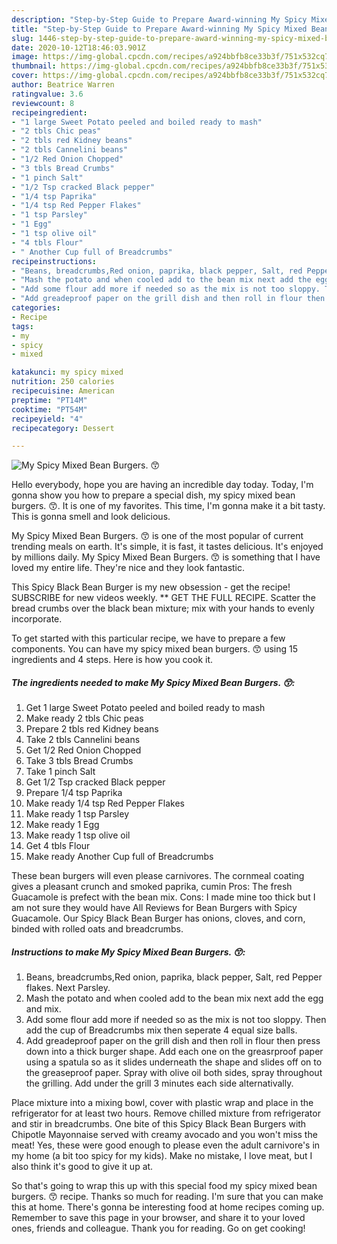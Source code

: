 ```yaml
---
description: "Step-by-Step Guide to Prepare Award-winning My Spicy Mixed Bean Burgers. 😙"
title: "Step-by-Step Guide to Prepare Award-winning My Spicy Mixed Bean Burgers. 😙"
slug: 1446-step-by-step-guide-to-prepare-award-winning-my-spicy-mixed-bean-burgers
date: 2020-10-12T18:46:03.901Z
image: https://img-global.cpcdn.com/recipes/a924bbfb8ce33b3f/751x532cq70/my-spicy-mixed-bean-burgers-😙-recipe-main-photo.jpg
thumbnail: https://img-global.cpcdn.com/recipes/a924bbfb8ce33b3f/751x532cq70/my-spicy-mixed-bean-burgers-😙-recipe-main-photo.jpg
cover: https://img-global.cpcdn.com/recipes/a924bbfb8ce33b3f/751x532cq70/my-spicy-mixed-bean-burgers-😙-recipe-main-photo.jpg
author: Beatrice Warren
ratingvalue: 3.6
reviewcount: 8
recipeingredient:
- "1 large Sweet Potato peeled and boiled ready to mash"
- "2 tbls Chic peas"
- "2 tbls red Kidney beans"
- "2 tbls Cannelini beans"
- "1/2 Red Onion Chopped"
- "3 tbls Bread Crumbs"
- "1 pinch Salt"
- "1/2 Tsp cracked Black pepper"
- "1/4 tsp Paprika"
- "1/4 tsp Red Pepper Flakes"
- "1 tsp Parsley"
- "1 Egg"
- "1 tsp olive oil"
- "4 tbls Flour"
- " Another Cup full of Breadcrumbs"
recipeinstructions:
- "Beans, breadcrumbs,Red onion, paprika, black pepper, Salt, red Pepper flakes. Next Parsley."
- "Mash the potato and when cooled add to the bean mix next add the egg and mix."
- "Add some flour add more if needed so as the mix is not too sloppy. Then add the cup of Breadcrumbs mix then seperate 4 equal size balls."
- "Add greadeproof paper on the grill dish and then roll in flour then press down into a thick burger shape. Add each one on the greasrproof paper using a spatula so as it slides underneath the shape and slides off on to the greaseproof paper. Spray with olive oil both sides, spray throughout the grilling. Add under the grill 3 minutes each side alternativally."
categories:
- Recipe
tags:
- my
- spicy
- mixed

katakunci: my spicy mixed 
nutrition: 250 calories
recipecuisine: American
preptime: "PT14M"
cooktime: "PT54M"
recipeyield: "4"
recipecategory: Dessert

---
```



![My Spicy Mixed Bean Burgers. 😙](https://img-global.cpcdn.com/recipes/a924bbfb8ce33b3f/751x532cq70/my-spicy-mixed-bean-burgers-😙-recipe-main-photo.jpg)

Hello everybody, hope you are having an incredible day today. Today, I'm gonna show you how to prepare a special dish, my spicy mixed bean burgers. 😙. It is one of my favorites. This time, I'm gonna make it a bit tasty. This is gonna smell and look delicious.

My Spicy Mixed Bean Burgers. 😙 is one of the most popular of current trending meals on earth. It's simple, it is fast, it tastes delicious. It's enjoyed by millions daily. My Spicy Mixed Bean Burgers. 😙 is something that I have loved my entire life. They're nice and they look fantastic.

This Spicy Black Bean Burger is my new obsession - get the recipe! SUBSCRIBE for new videos weekly. ** GET THE FULL RECIPE. Scatter the bread crumbs over the black bean mixture; mix with your hands to evenly incorporate.


To get started with this particular recipe, we have to prepare a few components. You can have my spicy mixed bean burgers. 😙 using 15 ingredients and 4 steps. Here is how you cook it.

<!--inarticleads1-->

##### The ingredients needed to make My Spicy Mixed Bean Burgers. 😙:

1. Get 1 large Sweet Potato peeled and boiled ready to mash
1. Make ready 2 tbls Chic peas
1. Prepare 2 tbls red Kidney beans
1. Take 2 tbls Cannelini beans
1. Get 1/2 Red Onion Chopped
1. Take 3 tbls Bread Crumbs
1. Take 1 pinch Salt
1. Get 1/2 Tsp cracked Black pepper
1. Prepare 1/4 tsp Paprika
1. Make ready 1/4 tsp Red Pepper Flakes
1. Make ready 1 tsp Parsley
1. Make ready 1 Egg
1. Make ready 1 tsp olive oil
1. Get 4 tbls Flour
1. Make ready  Another Cup full of Breadcrumbs


These bean burgers will even please carnivores. The cornmeal coating gives a pleasant crunch and smoked paprika, cumin Pros: The fresh Guacamole is prefect with the bean mix. Cons: I made mine too thick but I am not sure they would have All Reviews for Bean Burgers with Spicy Guacamole. Our Spicy Black Bean Burger has onions, cloves, and corn, binded with rolled oats and breadcrumbs. 

<!--inarticleads2-->

##### Instructions to make My Spicy Mixed Bean Burgers. 😙:

1. Beans, breadcrumbs,Red onion, paprika, black pepper, Salt, red Pepper flakes. Next Parsley.
1. Mash the potato and when cooled add to the bean mix next add the egg and mix.
1. Add some flour add more if needed so as the mix is not too sloppy. Then add the cup of Breadcrumbs mix then seperate 4 equal size balls.
1. Add greadeproof paper on the grill dish and then roll in flour then press down into a thick burger shape. Add each one on the greasrproof paper using a spatula so as it slides underneath the shape and slides off on to the greaseproof paper. Spray with olive oil both sides, spray throughout the grilling. Add under the grill 3 minutes each side alternativally.


Place mixture into a mixing bowl, cover with plastic wrap and place in the refrigerator for at least two hours. Remove chilled mixture from refrigerator and stir in breadcrumbs. One bite of this Spicy Black Bean Burgers with Chipotle Mayonnaise served with creamy avocado and you won&#39;t miss the meat! Yes, these were good enough to please even the adult carnivore&#39;s in my home (a bit too spicy for my kids). Make no mistake, I love meat, but I also think it&#39;s good to give it up at. 

So that's going to wrap this up with this special food my spicy mixed bean burgers. 😙 recipe. Thanks so much for reading. I'm sure that you can make this at home. There's gonna be interesting food at home recipes coming up. Remember to save this page in your browser, and share it to your loved ones, friends and colleague. Thank you for reading. Go on get cooking!
